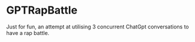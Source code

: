 # GPTRapBattle
Just for fun, an attempt at utilising 3 concurrent ChatGpt conversations to have a rap battle.
